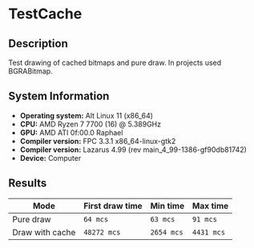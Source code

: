 # TestCache

## Description

Test drawing of cached bitmaps and pure draw. In projects used BGRABitmap.

## System Information

- **Operating system:** Alt Linux 11 (x86_64)
- **CPU:** AMD Ryzen 7 7700 (16) @ 5.389GHz
- **GPU:** AMD ATI 0f:00.0 Raphael
- **Compiler version:** FPC 3.3.1 x86_64-linux-gtk2
- **Compiler version:** Lazarus 4.99 (rev main_4_99-1386-gf90db81742) 
- **Device:** Computer

## Results

| Mode             | First draw time    | Min time   | Max time   |
| ---------------- | ------------------ |----------  |----------  |
| Pure draw        | `64 mcs`           | `63 mcs`   | `91 mcs`
| Draw with cache  | `48272 mcs`        | `2654 mcs` | `4431 mcs` |